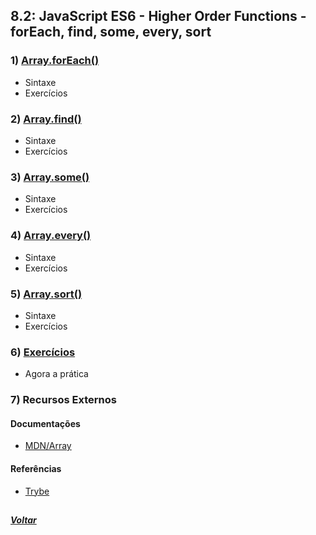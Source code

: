 ## 8.2: JavaScript ES6 - Higher Order Functions - forEach, find, some, every, sort

### 1) [Array.forEach()](Z-conteudo-recursos/array-foreach.md#arrayforeach)
- Sintaxe
- Exercícios

### 2) [Array.find()](Z-conteudo-recursos/array-find.md#arrayfind)
- Sintaxe
- Exercícios

### 3) [Array.some()](Z-conteudo-recursos/array-some.md#arraysome)
- Sintaxe
- Exercícios

### 4) [Array.every()](Z-conteudo-recursos/array-every.md#arrayevery)
- Sintaxe
- Exercícios

### 5) [Array.sort()](Z-conteudo-recursos/array-sort.md#arraysort)
- Sintaxe
- Exercícios

### 6) [Exercícios](X-agora-a-pratica/exercicios.md)
- Agora a prática

### 7) Recursos Externos

#### Documentações
- [MDN/Array](https://developer.mozilla.org/pt-BR/docs/Web/JavaScript/Reference/Global_Objects/Array)

#### Referências
- [Trybe](https://www.betrybe.com/)

##

##### [Voltar](https://github.com/nnnnadia/trybe-exercicios#bloco-8-higher-order-functions-do-javascript-es6)
